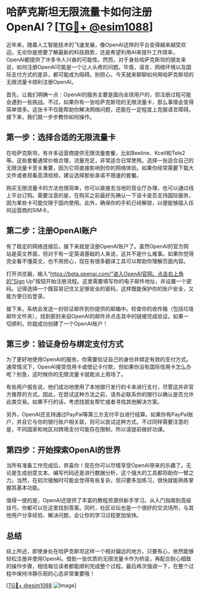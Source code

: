 # 哈萨克斯坦无限流量卡如何注册OpenAI？[[TG💪+ @esim1088](https://t.me/s/esim1088)]

近年来，随着人工智能技术的飞速发展，像OpenAI这样的平台变得越来越受欢迎。无论你是想要了解最新的科技趋势，还是希望利用AI来提升工作效率，OpenAI都提供了许多令人兴奋的可能性。然而，对于身处哈萨克斯坦的朋友来说，如何注册OpenAI可能是一个让人头疼的问题。毕竟，语言、网络环境以及国际支付方式的差异，都可能成为阻碍。别担心，今天就来聊聊如何用哈萨克斯坦的无限流量卡顺利注册OpenAI。

首先，让我们明确一点：OpenAI的服务主要是面向全球用户的，但注册过程可能会遇到一些挑战。不过，如果你有一张哈萨克斯坦的无限流量卡，那么事情会变得简单很多。这张卡不仅能帮助你解决网络问题，还能在一定程度上克服语言障碍。接下来，我们就一步步教你如何操作。

## 第一步：选择合适的无限流量卡

在哈萨克斯坦，有许多运营商提供无限流量套餐，比如Beeline、Kcell和Tele2等。这些套餐通常价格合理，流量充足，非常适合日常使用。选择一张适合自己的无限流量卡至关重要，因为它将直接影响到你的网络体验。如果你经常需要下载大文件或者观看高清视频，建议选择那些承诺不限速的套餐。

购买无限流量卡的方法也很简单，你可以直接去当地的营业厅办理，也可以通过线上平台订购。需要注意的是，在购买之前最好先确认一下该卡是否支持国际服务，因为某些卡可能仅限于国内使用。此外，确保你的手机已经解锁，以便能够插入任何运营商的SIM卡。

## 第二步：注册OpenAI账户

有了稳定的网络连接后，接下来就是注册OpenAI账户了。虽然OpenAI的官方网站是英文界面，但对于有一定英语基础的人来说，这并不是什么难事。如果你觉得完全看不懂英文，也不用担心，现在有很多翻译工具可以帮助你理解页面内容。

打开浏览器，输入“https://beta.openai.com/”进入OpenAI官网。点击右上角的“Sign Up”按钮开始注册流程。这里需要填写你的电子邮件地址，并设置一个密码。记得选择一个既容易记住又足够安全的密码，这样既能保护你的账户安全，又能方便日后登录。

接下来，系统会发送一封验证邮件到你提供的邮箱中。检查你的收件箱（包括垃圾邮件文件夹），找到那封来自OpenAI的邮件并点击其中的链接完成验证。如果一切顺利，你就成功创建了一个OpenAI账户！

## 第三步：验证身份与绑定支付方式

为了更好地使用OpenAI的服务，你需要验证自己的身份并绑定有效的支付方式。通常情况下，OpenAI接受信用卡或借记卡付款，但如果你没有国际信用卡怎么办呢？别急，这时候你的无限流量卡就能派上用场了。

有些用户报告说，他们成功地使用了本地银行发行的卡来进行支付，尽管这并非官方推荐的方式。因此，在尝试这种方法之前，请务必联系你的银行以确认是否允许此类交易。如果不行的话，考虑找朋友帮忙或者寻找其他解决方案。

另外，OpenAI还支持通过PayPal等第三方支付平台进行结算。如果你有PayPal账户，并且它与你的银行账户相关联，则可以尝试这种方式。不过同样需要注意的是，不同国家和地区对跨境支付可能存在限制，所以请提前做好功课。

## 第四步：开始探索OpenAI的世界

当所有准备工作完成后，恭喜你！现在你可以尽情享受OpenAI带来的乐趣了。无论是生成创意文本、编写代码还是进行数据分析，这个强大的工具都将助你一臂之力。当然，在初次接触时可能会觉得有些复杂，但只要多加练习，很快就能熟练掌握其基本功能。

值得一提的是，OpenAI还提供了丰富的教程资源供新手学习。从入门指南到高级技巧，你都可以在这里找到答案。同时，社区论坛也是一个很好的交流场所，与其他用户分享经验、解决问题，会让你的学习过程更加愉快。

## 总结

综上所述，即使身处在哈萨克斯坦这样一个相对偏远的地方，只要有心，依然能够轻松注册并使用OpenAI。借助一张优质的无限流量卡作为桥梁，再配合耐心细致的操作步骤，相信每位读者都能顺利完成整个过程。最后再次强调一下，在整个过程中保持冷静乐观的心态非常重要哦！

[[TG💪+ @esim1088](https://t.me/s/esim1088) ![Image](https://i.postimg.cc/4NQfJmqS/Snipaste-2025-05-13-00-14-12.png)]